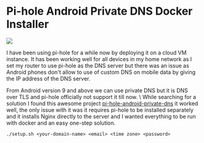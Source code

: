 # Pi-hole Android Private DNS Docker Installer 

<img src="https://raw.githubusercontent.com/sreejithag/pi-hole-android-private-dns-docker/main/assets/banner.png"> <br/>

I have been using pi-hole for a while now by deploying it on a cloud VM instance. It has been working well for all devices in my home network as I set my router to use pi-hole as the DNS server but there was an issue as Android phones don't allow to use of custom DNS on mobile data by giving the IP address of the DNS server.

From Android version 9 and above we can use private DNS but it is DNS over TLS and pi-hole officially not support it till now. \ While searching for a solution I found this awesome project [pi-hole-android-private-dns](https://github.com/varunsridharan/pi-hole-android-private-dns) it worked well, the only issue with it was it requires pi-hole to be installed separately and it installs Nginx directly to the server and I wanted everything to be run with docker and an easy one-step solution.


`./setup.sh <your-domain-name> <email> <time zone> <password>`
